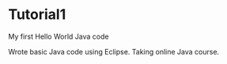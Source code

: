 # Tutorial1
My first Hello World Java code

Wrote basic Java code using Eclipse. Taking online Java course.
